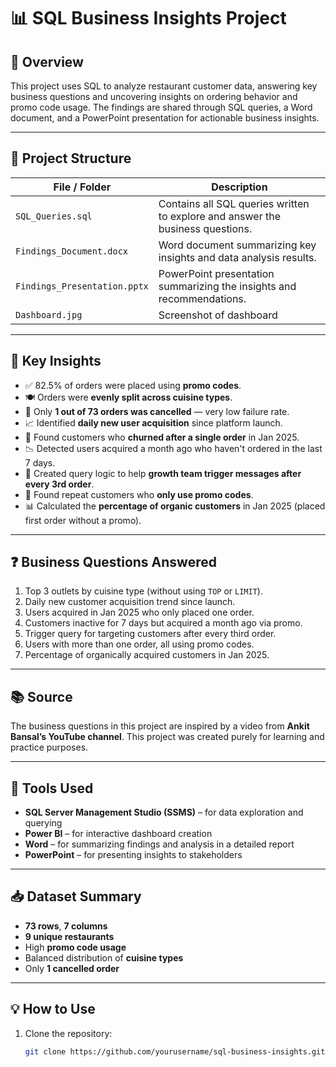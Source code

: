# 📊 SQL Business Insights Project

## 🚀 Overview

This project uses SQL to analyze restaurant customer data, answering key business questions and uncovering insights on ordering behavior and promo code usage. The findings are shared through SQL queries, a Word document, and a PowerPoint presentation for actionable business insights.

---

## 📂 Project Structure

| File / Folder               | Description                                                                 |
|-----------------------------|-----------------------------------------------------------------------------|
| `SQL_Queries.sql`           | Contains all SQL queries written to explore and answer the business questions. |
| `Findings_Document.docx`    | Word document summarizing key insights and data analysis results.          |
| `Findings_Presentation.pptx`| PowerPoint presentation summarizing the insights and recommendations.       |
| `Dashboard.jpg`             | Screenshot of dashboard                                                     |

---

## 📌 Key Insights

- ✅ 82.5% of orders were placed using **promo codes**.
- 🍽️ Orders were **evenly split across cuisine types**.
- 🚫 Only **1 out of 73 orders was cancelled** — very low failure rate.
- 📈 Identified **daily new user acquisition** since platform launch.
- 🔁 Found customers who **churned after a single order** in Jan 2025.
- 📉 Detected users acquired a month ago who haven't ordered in the last 7 days.
- 🔔 Created query logic to help **growth team trigger messages after every 3rd order**.
- 💸 Found repeat customers who **only use promo codes**.
- 📊 Calculated the **percentage of organic customers** in Jan 2025 (placed first order without a promo).

---

## ❓ Business Questions Answered

1. Top 3 outlets by cuisine type (without using `TOP` or `LIMIT`).
2. Daily new customer acquisition trend since launch.
3. Users acquired in Jan 2025 who only placed one order.
4. Customers inactive for 7 days but acquired a month ago via promo.
5. Trigger query for targeting customers after every third order.
6. Users with more than one order, all using promo codes.
7. Percentage of organically acquired customers in Jan 2025.

---

## 📚 Source

The business questions in this project are inspired by a video from **Ankit Bansal’s YouTube channel**. This project was created purely for learning and practice purposes.

---

## 🧰 Tools Used

- **SQL Server Management Studio (SSMS)** – for data exploration and querying  
- **Power BI** – for interactive dashboard creation  
- **Word** – for summarizing findings and analysis in a detailed report  
- **PowerPoint** – for presenting insights to stakeholders

---

## 📥 Dataset Summary

- **73 rows**, **7 columns**
- **9 unique restaurants**
- High **promo code usage**
- Balanced distribution of **cuisine types**
- Only **1 cancelled order**

---

## 💡 How to Use

1. Clone the repository:
   ```bash
   git clone https://github.com/yourusername/sql-business-insights.git
